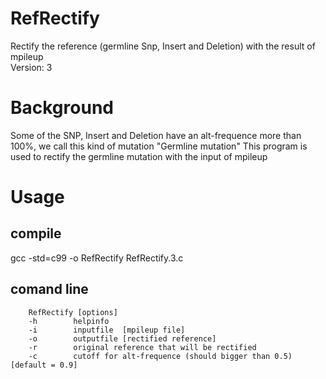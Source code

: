 # RefRectify
Rectify the reference (germline Snp, Insert and Deletion) with the result of mpileup<br>
Version: 3

# Background
Some of the SNP, Insert and Deletion have an alt-frequence more than 100%, we call this kind of mutation "Germline mutation"
This program is used to rectify the germline mutation with the input of mpileup

# Usage
## compile
gcc -std=c99 -o RefRectify RefRectify.3.c
## comand line
        RefRectify [options]
        -h        helpinfo
        -i        inputfile  [mpileup file]
        -o        outputfile [rectified reference]
        -r        original reference that will be rectified
        -c        cutoff for alt-frequence (should bigger than 0.5) [default = 0.9]

